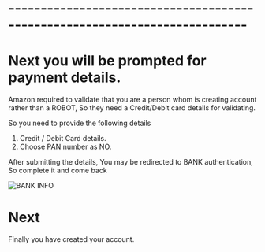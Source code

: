 # ---------------------------------------------------------------------------
# Next you will be prompted for payment details.

Amazon required to validate that you are a person whom is creating account rather than a ROBOT, So they need a Credit/Debit card details for validating. 

So you need to provide the following details 

  1. Credit / Debit Card details.
  2. Choose PAN number as NO. 

After submitting the details, You may be redirected to BANK authentication, So complete it and come back

![BANK INFO](https://gitlab.com/cit-devops/intros/uploads/62357c0caee93712d7974dc0620f6b58/image.png)

# Next

Finally you have created your account.

